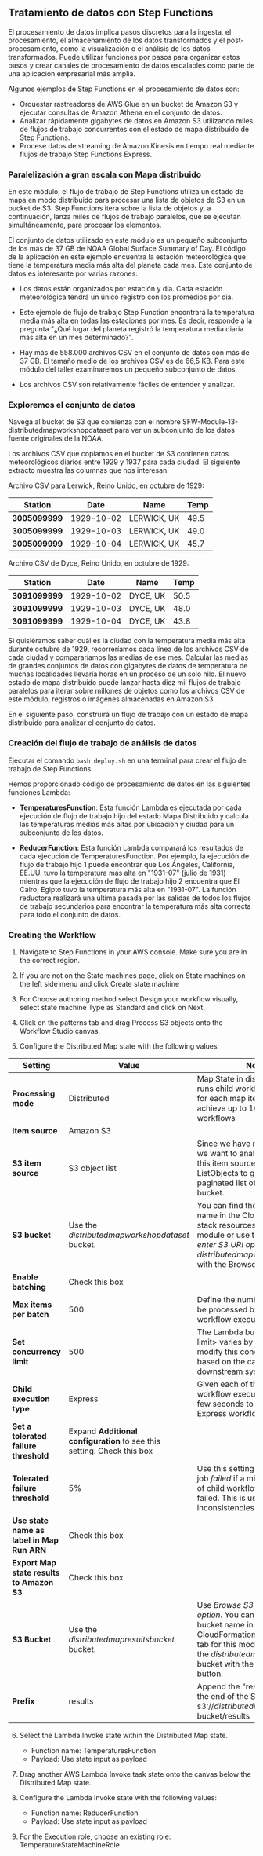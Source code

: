 ## Tratamiento de datos con Step Functions

El procesamiento de datos implica pasos discretos para la ingesta, el procesamiento, el almacenamiento de los datos transformados y el post-procesamiento, como la visualización o el análisis de los datos transformados. Puede utilizar funciones por pasos para organizar estos pasos y crear canales de procesamiento de datos escalables como parte de una aplicación empresarial más amplia.

Algunos ejemplos de Step Functions en el procesamiento de datos son:
* Orquestar rastreadores de AWS Glue en un bucket de Amazon S3 y ejecutar consultas de Amazon Athena en el conjunto de datos.
* Analizar rápidamente gigabytes de datos en Amazon S3 utilizando miles de flujos de trabajo concurrentes con el estado de mapa distribuido de Step Functions.
* Procese datos de streaming de Amazon Kinesis en tiempo real mediante flujos de trabajo Step Functions Express.

### Paralelización a gran escala con Mapa distribuido

En este módulo, el flujo de trabajo de Step Functions utiliza un estado de mapa en modo distribuido para procesar una lista de objetos de S3 en un bucket de S3. Step Functions itera sobre la lista de objetos y, a continuación, lanza miles de flujos de trabajo paralelos, que se ejecutan simultáneamente, para procesar los elementos.

El conjunto de datos utilizado en este módulo es un pequeño subconjunto de los más de 37 GB de NOAA Global Surface Summary of Day. El código de la aplicación en este ejemplo encuentra la estación meteorológica que tiene la temperatura media más alta del planeta cada mes. Este conjunto de datos es interesante por varias razones:

* Los datos están organizados por estación y día. Cada estación meteorológica tendrá un único registro con los promedios por día.

* Este ejemplo de flujo de trabajo Step Function encontrará la temperatura media más alta en todas las estaciones por mes. Es decir, responde a la pregunta "¿Qué lugar del planeta registró la temperatura media diaria más alta en un mes determinado?".

* Hay más de 558.000 archivos CSV en el conjunto de datos con más de 37 GB. El tamaño medio de los archivos CSV es de 66,5 KB. Para este módulo del taller examinaremos un pequeño subconjunto de datos.

* Los archivos CSV son relativamente fáciles de entender y analizar.

### Exploremos el conjunto de datos

Navega al bucket de S3 que comienza con el nombre SFW-Module-13-distributedmapworkshopdataset para ver un subconjunto de los datos fuente originales de la NOAA.

Los archivos CSV que copiamos en el bucket de S3 contienen datos meteorológicos diarios entre 1929 y 1937 para cada ciudad. El siguiente extracto muestra las columnas que nos interesan.

Archivo CSV para Lerwick, Reino Unido, en octubre de 1929:

<table><thead><tr><th>Station</th><th>Date</th><th>Name</th><th>Temp</th></tr></thead><tbody><tr><td><strong>3005099999</strong></td><td>1929-10-02</td><td>LERWICK, UK</td><td>49.5</td></tr><tr><td><strong>3005099999</strong></td><td>1929-10-03</td><td>LERWICK, UK</td><td>49.0</td></tr><tr><td><strong>3005099999</strong></td><td>1929-10-04</td><td>LERWICK, UK</td><td>45.7</td></tr></tbody></table>

Archivo CSV de Dyce, Reino Unido, en octubre de 1929:

<table><thead><tr><th>Station</th><th>Date</th><th>Name</th><th>Temp</th></tr></thead><tbody><tr><td><strong>3091099999</strong></td><td>1929-10-02</td><td>DYCE, UK</td><td>50.5</td></tr><tr><td><strong>3091099999</strong></td><td>1929-10-03</td><td>DYCE, UK</td><td>48.0</td></tr><tr><td><strong>3091099999</strong></td><td>1929-10-04</td><td>DYCE, UK</td><td>43.8</td></tr></tbody></table>

Si quisiéramos saber cuál es la ciudad con la temperatura media más alta durante octubre de 1929, recorreríamos cada línea de los archivos CSV de cada ciudad y compararíamos las medias de ese mes. Calcular las medias de grandes conjuntos de datos con gigabytes de datos de temperatura de muchas localidades llevaría horas en un proceso de un solo hilo. El nuevo estado de mapa distribuido puede lanzar hasta diez mil flujos de trabajo paralelos para iterar sobre millones de objetos como los archivos CSV de este módulo, registros o imágenes almacenadas en Amazon S3.

En el siguiente paso, construirá un flujo de trabajo con un estado de mapa distribuido para analizar el conjunto de datos.

### Creación del flujo de trabajo de análisis de datos

Ejecutar el comando `bash deploy.sh` en una terminal para crear el flujo de trabajo de Step Functions.

Hemos proporcionado código de procesamiento de datos en las siguientes funciones Lambda:

* **TemperaturesFunction**: Esta función Lambda es ejecutada por cada ejecución de flujo de trabajo hijo del estado Mapa Distribuido y calcula las temperaturas medias más altas por ubicación y ciudad para un subconjunto de los datos.

* **ReducerFunction**: Esta función Lambda comparará los resultados de cada ejecución de TemperaturesFunction. Por ejemplo, la ejecución de flujo de trabajo hijo 1 puede encontrar que Los Ángeles, California, EE.UU. tuvo la temperatura más alta en "1931-07" (julio de 1931) mientras que la ejecución de flujo de trabajo hijo 2 encuentra que El Cairo, Egipto tuvo la temperatura más alta en "1931-07". La función reductora realizará una última pasada por las salidas de todos los flujos de trabajo secundarios para encontrar la temperatura más alta correcta para todo el conjunto de datos.

### Creating the Workflow

1. Navigate to Step Functions  in your AWS console. Make sure you are in the correct region.

2. If you are not on the State machines page, click on State machines on the left side menu and click Create state machine

3. For Choose authoring method select Design your workflow visually, select state machine Type as Standard and click on Next.

4. Click on the patterns tab and drag Process S3 objects onto the Workflow Studio canvas.

5. Configure the Distributed Map state with the following values:


<table><thead><tr><th>Setting</th><th>Value</th><th>Notes</th></tr></thead><tbody><tr><td><strong>Processing mode</strong></td><td>Distributed</td><td>Map State in distributed mode runs child workflow executions for each map iteration to achieve up to 10K concurrent workflows</td></tr><tr><td><strong>Item source</strong></td><td>Amazon S3</td><td></td></tr><tr><td><strong>S3 item source</strong></td><td>S3 object list</td><td>Since we have multiple CSV files we want to analyze, we'll use this item source as it uses S3 ListObjects to get a list a paginated list of objects in the bucket.</td></tr><tr><td><strong>S3 bucket</strong></td><td>Use the <em>distributedmapworkshopdataset</em> bucket.</td><td>You can find the S3 bucket name in the CloudFormation stack resources tab for this module or use the <em>Browse S3 or enter S3 URI option</em> and look for <em>distributedmapworkshopdataset</em> with the Browse S3 button.</td></tr><tr><td><strong>Enable batching</strong></td><td>Check this box</td><td></td></tr><tr><td><strong>Max items per batch</strong></td><td>500</td><td>Define the number of items to be processed by each child workflow execution</td></tr><tr><td><strong>Set concurrency limit</strong></td><td>500</td><td>The Lambda burst concurrency limit> varies by region. You can modify this concurrency setting based on the capacity of your downstream systems.</td></tr><tr><td><strong>Child execution type</strong></td><td>Express</td><td>Given each of these child workflow executions only take a few seconds to run, we can use Express workflows.</td></tr><tr><td><strong>Set a tolerated failure threshold</strong></td><td>Expand <strong>Additional configuration</strong> to see this setting. Check this box</td><td></td></tr><tr><td><strong>Tolerated failure threshold</strong></td><td>5%</td><td>Use this setting to consider a job <em>failed</em> if a minimum threshold of child workflow executions failed. This is useful if you have inconsistencies in your dataset.</td></tr><tr><td><strong>Use state name as label in Map Run ARN</strong></td><td>Check this box</td><td></td></tr><tr><td><strong>Export Map state results to Amazon S3</strong></td><td>Check this box</td><td></td></tr><tr><td><strong>S3 Bucket</strong></td><td>Use the <em>distributedmapresultsbucket</em> bucket.</td><td>Use <em>Browse S3 or enter S3 URI option</em>. You can find the S3 bucket name in the CloudFormation stack resources tab for this module or look for the <em>distributedmapresults</em> bucket with the Browse S3 button.</td></tr><tr><td><strong>Prefix</strong></td><td>results</td><td>Append the "results" prefix at the end of the S3 URI i.e. s3://<em>distributedmapresults</em> bucket/results</td></tr></tbody></table>

6.  Select the Lambda Invoke state within the Distributed Map state.
    * Function name: TemperaturesFunction
    * Payload: Use state input as payload

7. Drag another AWS Lambda Invoke task state onto the canvas below the Distributed Map state.

8. Configure the Lambda Invoke state with the following values:
    * Function name: ReducerFunction
    * Payload: Use state input as payload

9. For the Execution role, choose an existing role: TemperatureStateMachineRole
